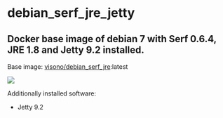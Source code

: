 # debian_serf_jre_jetty
## Docker base image of debian 7 with Serf 0.6.4, JRE 1.8 and Jetty 9.2 installed.

Base image: [visono/debian_serf_jre][1]:latest

[![](https://badge.imagelayers.io/visono/debian_serf_jre_jetty:latest.svg)](https://imagelayers.io/?images=visono/debian_serf_jre_jetty:latest 'Get your own badge on imagelayers.io')

Additionally installed software:

   - Jetty 9.2


  [1]: https://registry.hub.docker.com/u/visono/debian_serf_jre/
